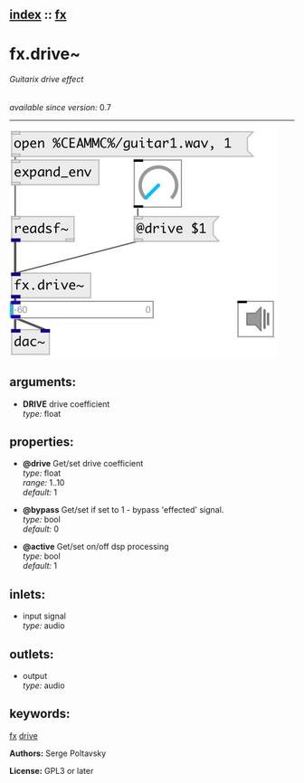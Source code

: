 [index](index.html) :: [fx](category_fx.html)
---

# fx.drive~

###### Guitarix drive effect

*available since version:* 0.7

---




[![example](../examples/img/fx.drive~.jpg)](../examples/pd/fx.drive~.pd)



## arguments:

* **DRIVE**
drive coefficient<br>
_type:_ float<br>





## properties:

* **@drive** 
Get/set drive coefficient<br>
_type:_ float<br>
_range:_ 1..10<br>
_default:_ 1<br>

* **@bypass** 
Get/set if set to 1 - bypass &#39;effected&#39; signal.<br>
_type:_ bool<br>
_default:_ 0<br>

* **@active** 
Get/set on/off dsp processing<br>
_type:_ bool<br>
_default:_ 1<br>



## inlets:

* input signal<br>
_type:_ audio



## outlets:

* output<br>
_type:_ audio



## keywords:

[fx](keywords/fx.html)
[drive](keywords/drive.html)






**Authors:** Serge Poltavsky




**License:** GPL3 or later





